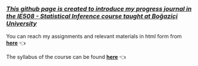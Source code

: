 ### <a href="https://canaytore.github.io/boun-statistics/" target="_blank">*This github page is created to introduce my progress journal in the IE508 - Statistical Inference course taught at Boğaziçi University*</a>

You can reach my assignments and relevant materials in html form from <a href="https://canaytore.github.io/boun-statistics/" target="_blank"><ins>**here**</ins></a> 👈

The syllabus of the course can be found <a href="https://registration.boun.edu.tr/scripts/instructor/coursedescriptions/2019-2020-2/IE__50801.PDF" target="_blank"><ins>**here**</ins></a> 👈
